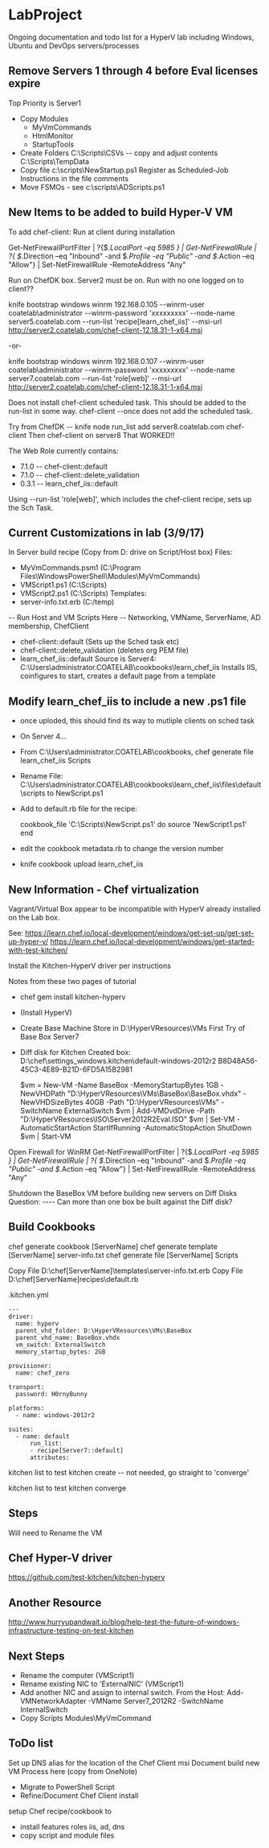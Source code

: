 # LabProject
Ongoing documentation and todo list for a HyperV lab including Windows, Ubuntu and DevOps servers/processes

## Remove Servers 1 through 4 before Eval licenses expire

Top Priority is Server1
* Copy Modules
  * MyVmCommands
  * HtmlMonitor
  * StartupTools
* Create Folders
  C:\Scripts\CSVs  --  copy and adjust contents
  C:\Scripts\TempData
* Copy file c:\scripts\NewStartup.ps1
  Register as Scheduled-Job
  Instructions in the file comments
* Move FSMOs - see c:\scripts\ADScripts.ps1


## New Items to be added to build Hyper-V VM
To add chef-client:
Run at client during installation

  Get-NetFirewallPortFilter | ?{$_.LocalPort -eq 5985 } | Get-NetFirewallRule | ?{ $_.Direction –eq "Inbound" -and $_.Profile -eq "Public" -and $_.Action –eq "Allow"} | Set-NetFirewallRule -RemoteAddress "Any"

Run on ChefDK box. Server2 must be on. Run with no one logged on to client??

  knife bootstrap windows winrm 192.168.0.105 --winrm-user coatelab\administrator --winrm-password 'xxxxxxxxx' --node-name server5.coatelab.com --run-list 'recipe[learn_chef_iis]' --msi-url http://server2.coatelab.com/chef-client-12.18.31-1-x64.msi

  -or-

  knife bootstrap windows winrm 192.168.0.107 --winrm-user coatelab\administrator --winrm-password 'xxxxxxxxx' --node-name server7.coatelab.com --run-list 'role[web]' --msi-url http://server2.coatelab.com/chef-client-12.18.31-1-x64.msi

Does not install chef-client scheduled task. This should be added to the run-list in some way.
chef-client --once does not add the scheduled task.

Try from ChefDK  --  knife node run_list add server8.coatelab.com chef-client
Then chef-client on server8
That WORKED!!

The Web Role currently contains:
* 7.1.0  --  chef-client::default
* 7.1.0  --  chef-client::delete_validation
* 0.3.1  --  learn_chef_iis::default

Using --run-list 'role[web]', which includes the chef-client recipe, sets up the Sch Task.

## Current Customizations in lab (3/9/17)
In Server build recipe (Copy from D: drive on Script/Host box)
Files:
* MyVmCommands.psm1  (C:\Program Files\WindowsPowerShell\Modules\MyVmCommands)
* VMScript1.ps1  (C:\Scripts)
* VMScript2.ps1  (C:\Scripts)
Templates:
* server-info.txt.erb  (C:/temp)

-- Run Host and VM Scripts Here --
Networking, VMName, ServerName, AD membership, ChefClient

* chef-client::default (Sets up the Sched task etc)
* chef-client::delete_validation (deletes org PEM file)
* learn_chef_iis::default
  Source is Server4:  C:\Users\administrator.COATELAB\cookbooks\learn_chef_iis
  Installs IIS, coinfigures to start, creates a default page from a template

## Modify learn_chef_iis to include a new .ps1 file
* once uploded, this should find its way to mutliple clients on sched task
* On Server 4...
* From C:\Users\administrator.COATELAB\cookbooks, chef generate file learn_chef_iis Scripts
* Rename File: C:\Users\administrator.COATELAB\cookbooks\learn_chef_iis\files\default\scripts to NewScript.ps1
* Add to default.rb file for the recipe:

  cookbook_file 'C:\Scripts\NewScript.ps1' do
      source 'NewScript1.ps1'
  end

* edit the cookbook metadata.rb to change the version number
* knife cookbook upload learn_chef_iis

## New Information - Chef virtualization
Vagrant/Virtual Box appear to be incompatible with HyperV already installed on the Lab box.

See:
https://learn.chef.io/local-development/windows/get-set-up/get-set-up-hyper-v/
https://learn.chef.io/local-development/windows/get-started-with-test-kitchen/

Install the Kitchen-HyperV driver per instructions

Notes from these two pages of tutorial
* chef gem install kitchen-hyperv
* (Install HyperV)
* Create Base Machine
  Store in D:\HyperVResources\VMs
    First Try of Base Box Server7
* Diff disk for Kitchen Created box:  D:\chef\settings_windows\.kitchen\default-windows-2012r2
  B8D48A56-45C3-4E89-B21D-6FD5A15B2981


    $vm = New-VM -Name BaseBox -MemoryStartupBytes 1GB -NewVHDPath "D:\HyperVResources\VMs\BaseBox\BaseBox.vhdx" -NewVHDSizeBytes 40GB -Path "D:\HyperVResources\VMs" -SwitchName ExternalSwitch
    $vm | Add-VMDvdDrive -Path "D:\HyperVResources\ISO\Server2012R2Eval.ISO"
    $vm | Set-VM -AutomaticStartAction StartIfRunning -AutomaticStopAction ShutDown
    $vm | Start-VM


Open Firewall for WinRM
Get-NetFirewallPortFilter | ?{$_.LocalPort -eq 5985 } | Get-NetFirewallRule | ?{ $_.Direction –eq "Inbound" -and $_.Profile -eq "Public" -and $_.Action –eq "Allow"} | Set-NetFirewallRule -RemoteAddress "Any"

Shutdown the BaseBox VM before building new servers on Diff Disks
Question: ----
  Can more than one box be built against the Diff disk?

## Build Cookbooks


chef generate cookbook [ServerName]
chef generate template [ServerName] server-info.txt
chef generate file [ServerName] Scripts

Copy File D:\chef\[ServerName]\templates\server-info.txt.erb
Copy File D:\chef\[ServerName]recipes\default.rb

.kitchen.yml

    ---
    driver:
      name: hyperv
      parent_vhd_folder: D:\HyperVResources\VMs\BaseBox
      parent_vhd_name: BaseBox.vhdx
      vm_switch: ExternalSwitch
      memory_startup_bytes: 2GB

    provisioner:
      name: chef_zero

    transport:
      password: H0rnyBunny

    platforms:
      - name: windows-2012r2

    suites:
      - name: default
          run_list:
          - recipe[Server7::default]
          attributes:

kitchen list to test
kitchen create  -- not needed, go straight to 'converge'

kitchen list to test
kitchen converge

## Steps
Will need to Rename the VM

## Chef Hyper-V driver
https://github.com/test-kitchen/kitchen-hyperv

## Another Resource
http://www.hurryupandwait.io/blog/help-test-the-future-of-windows-infrastructure-testing-on-test-kitchen

## Next Steps
* Rename the computer (VMScript1)
* Rename existing NIC to 'ExternalNIC' (VMScript1)
* Add another NIC and assign to internal switch.
  From the Host:  Add-VMNetworkAdapter -VMName Server7_2012R2 -SwitchName InternalSwitch
* Copy Scripts
  Modules\MyVmCommand


## ToDo list
Set up DNS alias for the location of the Chef Client msi
Document build new VM Process here (copy from OneNote)
* Migrate to PowerShell Script
* Refine/Document Chef Client install

setup Chef recipe/cookbook to
* install features roles iis, ad, dns
* copy script and module files
